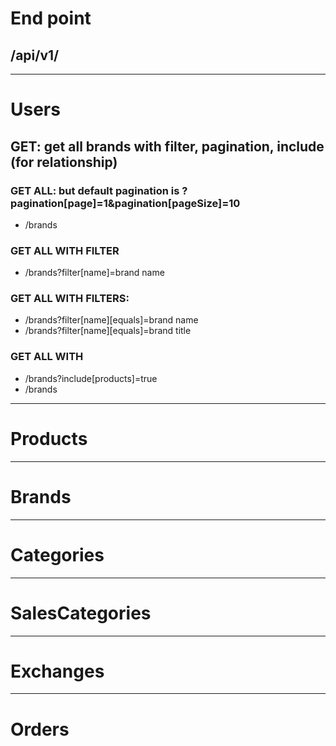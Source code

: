 # End point
## /api/v1/


---


# Users
## GET: get all brands with filter, pagination, include (for relationship)
### GET ALL: but default pagination is ?pagination[page]=1&pagination[pageSize]=10
- /brands
### GET ALL WITH FILTER
- /brands?filter[name]=brand name
### GET ALL WITH FILTERS:
- /brands?filter[name][equals]=brand name
- /brands?filter[name][equals]=brand title
### GET ALL WITH 
- /brands?include[products]=true
- /brands


---


# Products


---


# Brands


---


# Categories


---


# SalesCategories


---


# Exchanges


---


# Orders
